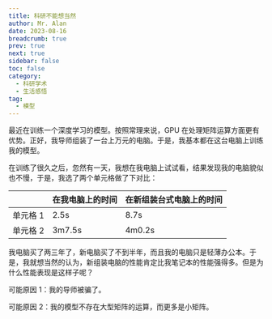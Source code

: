 ```yaml
---
title: 科研不能想当然
author: Mr. Alan
date: 2023-08-16
breadcrumb: true
prev: true
next: true
sidebar: false
toc: false
category:
  - 科研学术
  - 生活感悟
tag: 
  - 模型
---
```

最近在训练一个深度学习的模型。按照常理来说，GPU 在处理矩阵运算方面更有优势。正好，我导师组装了一台上万元的电脑。于是，我基本都在这台电脑上训练我的模型。

在训练了很久之后，忽然有一天，我想在我电脑上试试看，结果发现我的电脑貌似也不慢，于是，我选了两个单元格做了下对比：

|          | 在我电脑上的时间 | 在新组装台式电脑上的时间 |
| -------- | ---------------- | ------------------------ |
| 单元格 1 | 2.5s             | 8.7s                     |
| 单元格 2 | 3m7.5s           | 4m0.2s                   |

我电脑买了两三年了，新电脑买了不到半年，而且我的电脑只是轻薄办公本。于是，我就想当然的认为，新组装电脑的性能肯定比我笔记本的性能强得多。但是为什么性能表现是这样子呢？

可能原因 1：我的导师被骗了。

可能原因 2：我的模型不存在大型矩阵的运算，而更多是小矩阵。
